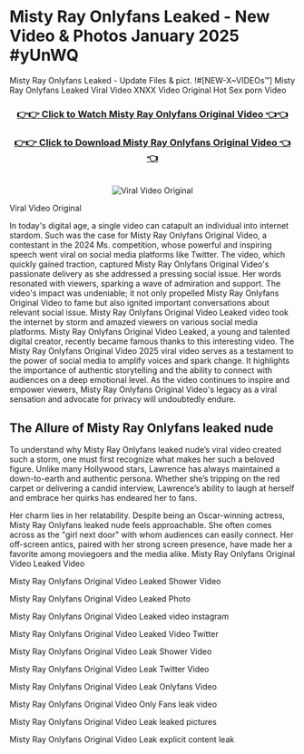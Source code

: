 # Misty Ray Onlyfans Leaked - New Video & Photos January 2025 #yUnWQ

Misty Ray Onlyfans Leaked - Update Files & pict. !#[NEW-X~VIDEOs™] Misty Ray Onlyfans Leaked Viral Video XNXX Video Original Hot Sex porn Video
<br>
<div align="center">
<h3><a href="https://links2leaks.com?utm_source=mistyray&utm_medium=gitlong" rel="nofollow">👉👉 Click to Watch Misty Ray Onlyfans Original Video 👈👈</a></h3>
<h3><a href="https://links2leaks.com?utm_source=mistyray&utm_medium=gitlong" rel="nofollow">👉👉 Click to Download Misty Ray Onlyfans Original Video 👈👈</a></h3>
<br>
<a href="https://links2leaks.com?utm_source=mistyray&utm_medium=gitlong" rel="nofollow"><img src="https://i.ibb.co/Gkj2r4b/banner.png" alt="Viral Video Original" style="max-width: 100%; display: inline-block;" data-target="animated-image.originalImage"></a>
</div>

Viral Video Original

In today's digital age, a single video can catapult an individual into internet stardom. Such was the case for Misty Ray Onlyfans Original Video, a contestant in the 2024 Ms. competition, whose powerful and inspiring speech went viral on social media platforms like Twitter.
The video, which quickly gained traction, captured Misty Ray Onlyfans Original Video's passionate delivery as she addressed a pressing social issue. Her words resonated with viewers, sparking a wave of admiration and support. The video's impact was undeniable; it not only propelled Misty Ray Onlyfans Original Video to fame but also ignited important conversations about relevant social issue.
Misty Ray Onlyfans Original Video Leaked video took the internet by storm and amazed viewers on various social media platforms. Misty Ray Onlyfans Original Video Leaked, a young and talented digital creator, recently became famous thanks to this interesting video.
The Misty Ray Onlyfans Original Video 2025 viral video serves as a testament to the power of social media to amplify voices and spark change. It highlights the importance of authentic storytelling and the ability to connect with audiences on a deep emotional level. As the video continues to inspire and empower viewers, Misty Ray Onlyfans Original Video's legacy as a viral sensation and advocate for privacy will undoubtedly endure.

<h2>The Allure of Misty Ray Onlyfans leaked nude</h2>


To understand why Misty Ray Onlyfans leaked nude’s viral video created such a storm, one must first recognize what makes her such a beloved figure. Unlike many Hollywood stars, Lawrence has always maintained a down-to-earth and authentic persona. Whether she’s tripping on the red carpet or delivering a candid interview, Lawrence’s ability to laugh at herself and embrace her quirks has endeared her to fans.

Her charm lies in her relatability. Despite being an Oscar-winning actress, Misty Ray Onlyfans leaked nude feels approachable. She often comes across as the "girl next door" with whom audiences can easily connect. Her off-screen antics, paired with her strong screen presence, have made her a favorite among moviegoers and the media alike.
Misty Ray Onlyfans Original Video Leaked Video

Misty Ray Onlyfans Original Video Leaked Shower Video

Misty Ray Onlyfans Original Video Leaked Photo

Misty Ray Onlyfans Original Video Leaked video instagram

Misty Ray Onlyfans Original Video Leaked Video Twitter

Misty Ray Onlyfans Original Video Leak Shower Video

Misty Ray Onlyfans Original Video Leak Twitter Video

Misty Ray Onlyfans Original Video Leak Onlyfans Video

Misty Ray Onlyfans Original Video Only Fans leak video

Misty Ray Onlyfans Original Video Leak leaked pictures

Misty Ray Onlyfans Original Video Leak explicit content leak